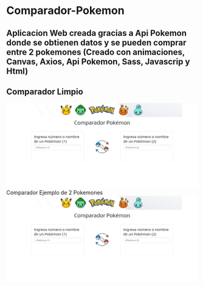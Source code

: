 # Comparador-Pokemon
Aplicacion Web creada gracias a Api Pokemon donde se obtienen datos y se pueden comprar entre 2 pokemones
(Creado con animaciones, Canvas, Axios, Api Pokemon, Sass, Javascrip y Html)
----
## Comparador Limpio
<img src="assets/img/BG-1.png">
Comparador Ejemplo de 2 Pokemones
<img src="assets/img/BG-1.png">
